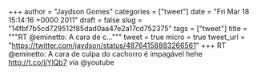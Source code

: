 
+++
author = "Jaydson Gomes"
categories = ["tweet"]
date = "Fri Mar 18 15:14:16 +0000 2011"
draft = false
slug = "14fbf7b5cd729512f85dad0aa47e2a17cd752375"
tags = ["tweet"]
title = """RT @eminetto: A cara de c..."""
tweet = true
micro = true
tweet_url = "https://twitter.com/jaydson/status/48764158883266561"
+++
RT @eminetto: A cara de culpa do cachorro é impagável hehe http://t.co/jjYlQb7 via @youtube
